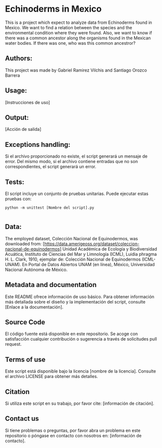 # Echinoderms in Mexico

This is a project which expect to analyze data from Echinoderms found in Mexico. We want to find a relation between the species and the environmental condition where they were found. Also, we want to know if there was a 
common ancestor along the organisms found in the Mexican water bodies. If there was one, who was this common ancestror? 

## Authors:

This project was made by Gabriel Ramirez Vilchis and Santiago Orozco Barrera

## Usage:

[Instrucciones de uso]

## Output:

[Acción de salida]

## Exceptions handling:

Si el archivo proporcionado no existe, el script generará un mensaje de error. Del mismo modo, si el archivo contiene entradas que no son correspondientes, el script generará un error.

## Tests:

El script incluye un conjunto de pruebas unitarias. Puede ejecutar estas pruebas con:

```
python -m unittest [Nombre del script].py


```

## Data:

The employed dataset, Colección Nacional de Equinodermos, was downloaded from: [https://data.amerigeoss.org/dataset/coleccion-nacional-de-equinodermos]
Unidad Académica de Ecología y Biodiversidad Acuática, Instituto de Ciencias del Mar y Limnología (ICML), Luidia phragma H. L. Clark, 1910, ejemplar de: 
Colección Nacional de Equinodermos (ICML-UNAM). En Portal de Datos Abiertos UNAM (en línea), México, Universidad Nacional Autónoma de México.

## Metadata and documentation

Este README ofrece información de uso básico. Para obtener información más detallada sobre el diseño y la implementación del script, consulte [Enlace a la documentación].

## Source Code

El código fuente está disponible en este repositorio. Se acoge con satisfacción cualquier contribución o sugerencia a través de solicitudes pull request.

## Terms of use

Este script está disponible bajo la licencia [nombre de la licencia]. Consulte el archivo LICENSE para obtener más detalles.

## Citation

Si utiliza este script en su trabajo, por favor cite: [información de citación].

## Contact us

Si tiene problemas o preguntas, por favor abra un problema en este repositorio o póngase en contacto con nosotros en: [información de contacto].
